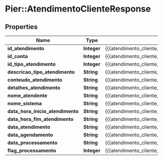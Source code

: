 # Pier::AtendimentoClienteResponse

## Properties
Name | Type | Description | Notes
------------ | ------------- | ------------- | -------------
**id_atendimento** | **Integer** | {{{atendimento_cliente_response_id_atendimento_value}}} | [optional] 
**id_conta** | **Integer** | {{{atendimento_cliente_response_id_conta_value}}} | [optional] 
**id_tipo_atendimento** | **Integer** | {{{atendimento_cliente_response_id_tipo_atendimento_value}}} | [optional] 
**descricao_tipo_atendimento** | **String** | {{{atendimento_cliente_response_descricao_tipo_atendimento_value}}} | [optional] 
**conteudo_atendimento** | **String** | {{{atendimento_cliente_response_conteudo_atendimento_value}}} | [optional] 
**detalhes_atendimento** | **String** | {{{atendimento_cliente_response_detalhes_atendimento_value}}} | [optional] 
**nome_atendente** | **String** | {{{atendimento_cliente_response_nome_atendente_value}}} | [optional] 
**nome_sistema** | **String** | {{{atendimento_cliente_response_nome_sistema_value}}} | [optional] 
**data_hora_inicio_atendimento** | **String** | {{{atendimento_cliente_response_data_hora_inicio_atendimento_value}}} | [optional] 
**data_hora_fim_atendimento** | **String** | {{{atendimento_cliente_response_data_hora_fim_atendimento_value}}} | [optional] 
**data_atendimento** | **String** | {{{atendimento_cliente_response_data_atendimento_value}}} | [optional] 
**data_agendamento** | **String** | {{{atendimento_cliente_response_data_agendamento_value}}} | [optional] 
**data_processamento** | **String** | {{{atendimento_cliente_response_data_processamento_value}}} | [optional] 
**flag_processamento** | **Integer** | {{{atendimento_cliente_response_flag_processamento_value}}} | [optional] 



